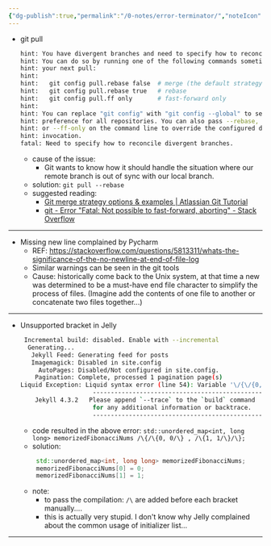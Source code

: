 ```yaml
---
{"dg-publish":true,"permalink":"/0-notes/error-terminator/","noteIcon":"","created":"2024-01-26T23:38:05.074+01:00","updated":"2024-01-26T23:48:49.553+01:00"}
---
```


- git pull

    ```bash
    hint: You have divergent branches and need to specify how to reconcile them.
    hint: You can do so by running one of the following commands sometime before
    hint: your next pull:
    hint: 
    hint:   git config pull.rebase false  # merge (the default strategy)
    hint:   git config pull.rebase true   # rebase
    hint:   git config pull.ff only       # fast-forward only
    hint: 
    hint: You can replace "git config" with "git config --global" to set a default
    hint: preference for all repositories. You can also pass --rebase, --no-rebase,
    hint: or --ff-only on the command line to override the configured default per
    hint: invocation.
    fatal: Need to specify how to reconcile divergent branches.
    ```
    - cause of the issue: 
        - Git wants to know how it should handle the situation where our remote branch is out of sync with our
        local branch.
    - solution: `git pull --rebase`
    - suggested reading: 
        - [Git merge strategy options & examples | Atlassian Git Tutorial](https://www.atlassian.com/gittutorials/using-branches/merge-strategy)
        - [git - Error "Fatal: Not possible to fast-forward, aborting" - Stack Overflow](https://stackoverflowcom/questions/13106179/error-fatal-not-possible-to-fast-forward-aborting)

------------------------------------------------------------------------------------------------------------
- Missing new line complained by Pycharm
    - REF: https://stackoverflow.com/questions/5813311/whats-the-significance-of-the-no-newline-at-end-of-file-log
    - Similar warnings can be seen in the git tools
    - Cause: historically come back to the Unix system, at that time a new was determined to be a must-have end file character to simplify the process of files. (Imagine add the contents of one file to another or concatenate two files together...)

------------------------------------------------------------------------------------------------------------
- Unsupported bracket in Jelly
    ```bash
     Incremental build: disabled. Enable with --incremental
      Generating... 
       Jekyll Feed: Generating feed for posts
       Imagemagick: Disabled in site.config
         AutoPages: Disabled/Not configured in site.config.
        Pagination: Complete, processed 1 pagination page(s)
    Liquid Exception: Liquid syntax error (line 54): Variable '\/{\/{0, 0\/}' was not properly terminated with regexp: /\}\}/ in /home/runner/work/liquidhiter.github.io/liquidhiter.github.io/_posts/2023-06-24-coursera-algorithm-specialization-week2.md
                        ------------------------------------------------
        Jekyll 4.3.2   Please append `--trace` to the `build` command 
                        for any additional information or backtrace. 
                        ------------------------------------------------
    ```
    - code resulted in the above error: `std::unordered_map<int, long long> memorizedFibonacciNums /\{/\{0, 0/\} , /\{1, 1/\}/\};`
    - solution:
        ```c++
         std::unordered_map<int, long long> memorizedFibonacciNums;
         memorizedFibonacciNums[0] = 0;
         memorizedFibonacciNums[1] = 1;
        ```
    - note:
        - to pass the compilation: `/\` are added before each bracket manually.... 
        - this is actually very stupid. I don't know why Jelly complained about the common usage of initializer list...

------------------------------------------------------------------------------------------------------------